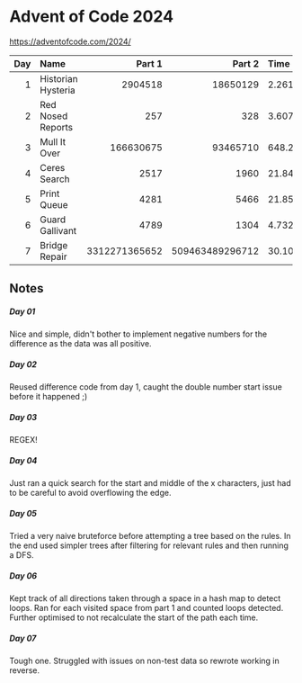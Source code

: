 # Advent of Code 2024

https://adventofcode.com/2024/

| Day | Name                   |        Part 1 |          Part 2 | Time      | Memory     |
|----:|:-----------------------|--------------:|----------------:|:----------|:-----------|
|   1 | Historian Hysteria     |       2904518 |        18650129 | 2.2614ms  | 1.2862 MiB |
|   2 | Red Nosed Reports      |           257 |             328 | 3.6076ms  | 1.4555 MiB |
|   3 | Mull It Over           |     166630675 |        93465710 | 648.22μs  | 1.2483 MiB |
|   4 | Ceres Search           |          2517 |            1960 | 21.8478ms | 2.8809 MiB |
|   5 | Print Queue            |          4281 |            5466 | 21.8502s  | 1.6292 MiB |
|   6 | Guard Gallivant        |          4789 |            1304 | 4.7323s   | 6.4104 MiB |
|   7 | Bridge Repair          | 3312271365652 | 509463489296712 | 30.1085ms | 3.0521 MiB |

## Notes

##### Day 01

Nice and simple, didn't bother to implement negative numbers for the difference as the data was all positive.

##### Day 02

Reused difference code from day 1, caught the double number start issue before it happened ;)

##### Day 03

REGEX!

##### Day 04

Just ran a quick search for the start and middle of the x characters, just had to be careful to avoid overflowing the edge.

##### Day 05

Tried a very naive bruteforce before attempting a tree based on the rules. In the end used simpler trees after filtering for relevant rules and then running a DFS.

##### Day 06

Kept track of all directions taken through a space in a hash map to detect loops. Ran for each visited space from part 1 and counted loops detected. Further optimised to not recalculate the start of the path each time.

##### Day 07

Tough one. Struggled with issues on non-test data so rewrote working in reverse.
